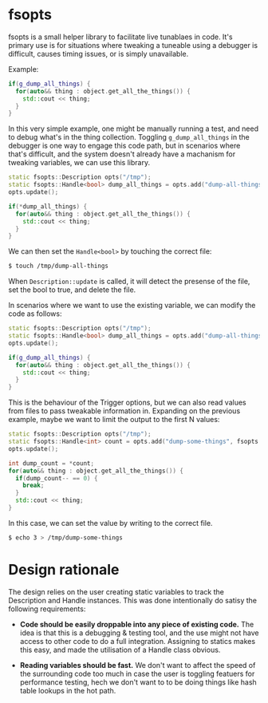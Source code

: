 # fsopts

fsopts is a small helper library to facilitate live tunablaes in code. It's primary use is for situations where tweaking a tuneable using a debugger is difficult, causes timing issues, or is simply unavailable.

Example:

```cpp
if(g_dump_all_things) {
  for(auto&& thing : object.get_all_the_things()) {
    std::cout << thing;
  }
}
```

In this very simple example, one might be manually running a test, and need to debug what's in the thing collection. Toggling `g_dump_all_things` in the debugger is one way to engage this code path, but in scenarios where that's difficult, and the system doesn't already have a machanism for tweaking variables, we can use this library.

```cpp
static fsopts::Description opts("/tmp");
static fsopts::Handle<bool> dump_all_things = opts.add("dump-all-things", fsopts::Trigger());
opts.update();

if(*dump_all_things) {
  for(auto&& thing : object.get_all_the_things()) {
    std::cout << thing;
  }
}
```

We can then set the `Handle<bool>` by touching the correct file:

```sh
$ touch /tmp/dump-all-things
```

When `Description::update` is called, it will detect the presense of the file, set the bool to true, and delete the file.

In scenarios where we want to use the existing variable, we can modify the code as follows:

```cpp
static fsopts::Description opts("/tmp");
static fsopts::Handle<bool> dump_all_things = opts.add("dump-all-things", fsopts::Trigger(&g_dump_all_things));
opts.update();

if(g_dump_all_things) {
  for(auto&& thing : object.get_all_the_things()) {
    std::cout << thing;
  }
}
```

This is the behaviour of the Trigger options, but we can also read values from files to pass tweakable information in. Expanding on the previous example, maybe we want to limit the output to the first N values:

```cpp
static fsopts::Description opts("/tmp");
static fsopts::Handle<int> count = opts.add("dump-some-things", fsopts::Value<int>().default_value(0));
opts.update();

int dump_count = *count;
for(auto&& thing : object.get_all_the_things()) {
  if(dump_count-- == 0) {
    break;
  }
  std::cout << thing;
}
```

In this case, we can set the value by writing to the correct file.

```sh
$ echo 3 > /tmp/dump-some-things
```

# Design rationale

The design relies on the user creating static variables to track the Description and Handle instances. This was done intentionally do satisy the following requirements:
    
* **Code should be easily droppable into any piece of existing code.** The idea is that this is a debugging & testing tool, and the use might not have access to other code to do a full integration. Assigning to statics makes this easy, and made the utilisation of a Handle class obvious.
    
* **Reading variables should be fast.** We don't want to affect the speed of the surrounding code too much in case the user is toggling featuers for performance testing, hech we don't want to to be doing things like hash table lookups in the hot path.
